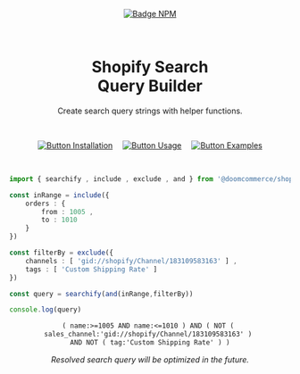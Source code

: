 
<div align = center >

[![Badge NPM]][NPM]

<br>

# Shopify Search <br> Query Builder

Create search query strings with helper functions.

</div>

<br>

<div align = center >

[![Button Installation]][Installation]  
[![Button Usage]][Usage]  
[![Button Examples]][Examples]

</div>

<br>

```ts
import { searchify , include , exclude , and } from '@doomcommerce/shopify-search'

const inRange = include({
    orders : {
        from : 1005 ,
        to : 1010
    }
})

const filterBy = exclude({
    channels : [ 'gid://shopify/Channel/183109583163' ] ,
    tags : [ 'Custom Shipping Rate' ]
})

const query = searchify(and(inRange,filterBy))

console.log(query)
```

<div align = center >

```txt
( name:>=1005 AND name:<=1010 ) AND ( NOT ( 
sales_channel:'gid://shopify/Channel/183109583163' ) 
AND NOT ( tag:'Custom Shipping Rate' ) )
```

*Resolved search query will be optimized in the future.*

</div>

<br>

<!----------------------------------------------------------------------------->

[Badge NPM]: https://img.shields.io/npm/v/%40doomcommerce%2Fshopify-search?style=for-the-badge&logoColor=white&logo=NPM&labelColor=cb0000&color=950000
[NPM]: https://www.npmjs.com/package/@doomcommerce/shopify-search

[Button Installation]: https://img.shields.io/badge/Installation-539c3f?style=for-the-badge&logoColor=white&logo=docusign
[Button Examples]: https://img.shields.io/badge/Examples-14539a?style=for-the-badge&logoColor=white&logo=apacheparquet
[Button Usage]: https://img.shields.io/badge/Usage-b85b4a?style=for-the-badge&logoColor=white&logo=applearcade


[Installation]: https://github.com/DoomCommerce/Shopify-Search/tree/Stable/Documentation/Installation.md
[Examples]: https://github.com/DoomCommerce/Shopify-Search/tree/Stable/Examples
[Usage]: https://github.com/DoomCommerce/Shopify-Search/tree/Stable/Documentation/Usage.md
